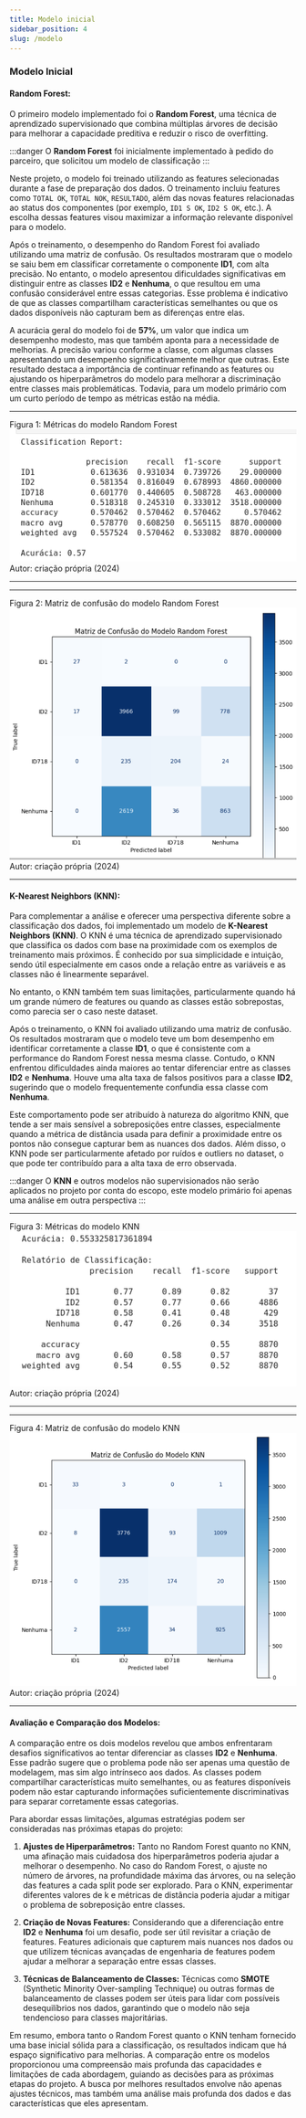 ```yaml
---
title: Modelo inicial
sidebar_position: 4
slug: /modelo
---
```



### **Modelo Inicial**

#### **Random Forest:**

O primeiro modelo implementado foi o **Random Forest**,  uma técnica de aprendizado supervisionado que combina múltiplas árvores de decisão para melhorar a capacidade preditiva e reduzir o risco de overfitting. 

:::danger
O **Random Forest** foi inicialmente implementado à pedido do parceiro, que solicitou um modelo de classificação 
:::

Neste projeto, o modelo foi treinado utilizando as features selecionadas durante a fase de preparação dos dados. O treinamento incluiu features como `TOTAL OK`, `TOTAL NOK`, `RESULTADO`, além das novas features relacionadas ao status dos componentes (por exemplo, `ID1 S OK`, `ID2 S OK`, etc.). A escolha dessas features visou maximizar a informação relevante disponível para o modelo.

Após o treinamento, o desempenho do Random Forest foi avaliado utilizando uma matriz de confusão. Os resultados mostraram que o modelo se saiu bem em classificar corretamente o componente **ID1**, com alta precisão. No entanto, o modelo apresentou dificuldades significativas em distinguir entre as classes **ID2** e **Nenhuma**, o que resultou em uma confusão considerável entre essas categorias. Esse problema é indicativo de que as classes compartilham características semelhantes ou que os dados disponíveis não capturam bem as diferenças entre elas.

A acurácia geral do modelo foi de **57%**, um valor que indica um desempenho modesto, mas que também aponta para a necessidade de melhorias. A precisão variou conforme a classe, com algumas classes apresentando um desempenho significativamente melhor que outras. Este resultado destaca a importância de continuar refinando as features ou ajustando os hiperparâmetros do modelo para melhorar a discriminação entre classes mais problemáticas. Todavia, para um modelo primário com um curto período de tempo as métricas estão na média.

---
Figura 1: Métricas do modelo Random Forest
![rf metricas](../../../static/img/rf_metricas.png)
Autor: criação própria (2024)

---

---
Figura 2: Matriz de confusão do modelo Random Forest
![rf matriz](../../../static/img/rf_matriz.png)
Autor: criação própria (2024)

---

#### **K-Nearest Neighbors (KNN):**

Para complementar a análise e oferecer uma perspectiva diferente sobre a classificação dos dados, foi implementado um modelo de **K-Nearest Neighbors (KNN)**. O KNN é uma técnica de aprendizado supervisionado que classifica os dados com base na proximidade com os exemplos de treinamento mais próximos. É conhecido por sua simplicidade e intuição, sendo útil especialmente em casos onde a relação entre as variáveis e as classes não é linearmente separável.

No entanto, o KNN também tem suas limitações, particularmente quando há um grande número de features ou quando as classes estão sobrepostas, como parecia ser o caso neste dataset. 

Após o treinamento, o KNN foi avaliado utilizando uma matriz de confusão. Os resultados mostraram que o modelo teve um bom desempenho em identificar corretamente a classe **ID1**, o que é consistente com a performance do Random Forest nessa mesma classe. Contudo, o KNN enfrentou dificuldades ainda maiores ao tentar diferenciar entre as classes **ID2** e **Nenhuma**. Houve uma alta taxa de falsos positivos para a classe **ID2**, sugerindo que o modelo frequentemente confundia essa classe com **Nenhuma**.

Este comportamento pode ser atribuído à natureza do algoritmo KNN, que tende a ser mais sensível a sobreposições entre classes, especialmente quando a métrica de distância usada para definir a proximidade entre os pontos não consegue capturar bem as nuances dos dados. Além disso, o KNN pode ser particularmente afetado por ruídos e outliers no dataset, o que pode ter contribuído para a alta taxa de erro observada.

:::danger
O **KNN** e outros modelos não supervisionados não serão aplicados no projeto por conta do escopo, este modelo primário foi apenas uma análise em outra perspectiva
:::

---
Figura 3: Métricas do modelo KNN
![knn metricas](../../../static/img/knn_metricas.png)
Autor: criação própria (2024)

---

---
Figura 4: Matriz de confusão do modelo KNN
![knn matriz](../../../static/img/knn_matriz.png)
Autor: criação própria (2024)

---

#### **Avaliação e Comparação dos Modelos:**

A comparação entre os dois modelos revelou que ambos enfrentaram desafios significativos ao tentar diferenciar as classes **ID2** e **Nenhuma**. Esse padrão sugere que o problema pode não ser apenas uma questão de modelagem, mas sim algo intrínseco aos dados. As classes podem compartilhar características muito semelhantes, ou as features disponíveis podem não estar capturando informações suficientemente discriminativas para separar corretamente essas categorias.

Para abordar essas limitações, algumas estratégias podem ser consideradas nas próximas etapas do projeto:

1. **Ajustes de Hiperparâmetros:** Tanto no Random Forest quanto no KNN, uma afinação mais cuidadosa dos hiperparâmetros poderia ajudar a melhorar o desempenho. No caso do Random Forest, o ajuste no número de árvores, na profundidade máxima das árvores, ou na seleção das features a cada split pode ser explorado. Para o KNN, experimentar diferentes valores de k e métricas de distância poderia ajudar a mitigar o problema de sobreposição entre classes.

2. **Criação de Novas Features:** Considerando que a diferenciação entre **ID2** e **Nenhuma** foi um desafio, pode ser útil revisitar a criação de features. Features adicionais que capturem mais nuances nos dados ou que utilizem técnicas avançadas de engenharia de features podem ajudar a melhorar a separação entre essas classes.

3. **Técnicas de Balanceamento de Classes:** Técnicas como **SMOTE** (Synthetic Minority Over-sampling Technique) ou outras formas de balanceamento de classes podem ser úteis para lidar com possíveis desequilíbrios nos dados, garantindo que o modelo não seja tendencioso para classes majoritárias.

Em resumo, embora tanto o Random Forest quanto o KNN tenham fornecido uma base inicial sólida para a classificação, os resultados indicam que há espaço significativo para melhorias. A comparação entre os modelos proporcionou uma compreensão mais profunda das capacidades e limitações de cada abordagem, guiando as decisões para as próximas etapas do projeto. A busca por melhores resultados envolve não apenas ajustes técnicos, mas também uma análise mais profunda dos dados e das características que eles apresentam.